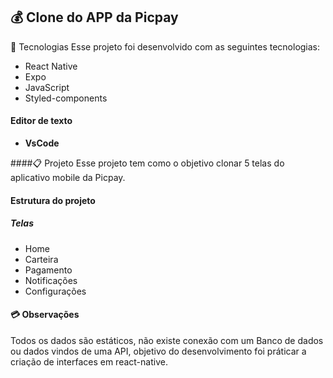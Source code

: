 ## 💰 Clone do APP da Picpay

📡 Tecnologias
Esse projeto foi desenvolvido com as seguintes tecnologias:

- React Native
- Expo
- JavaScript
- Styled-components

#### Editor de texto
- **VsCode**

####📋 Projeto
Esse projeto tem como o objetivo clonar 5 telas do aplicativo mobile da Picpay.

#### Estrutura do projeto
##### Telas
- Home
- Carteira
- Pagamento
- Notificações
- Configurações

#### 💳 Observações
Todos os dados são estáticos, não existe conexão com um Banco de dados ou dados vindos de uma API, objetivo do desenvolvimento foi práticar a criação de interfaces em react-native.
